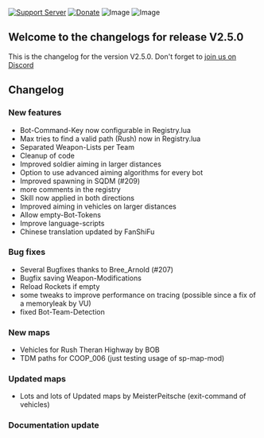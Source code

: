 [![Support Server](https://img.shields.io/discord/862736286774198322.svg?label=Discord&logo=Discord&colorB=7289da&style=for-the-badge)](https://discord.gg/K44VsQsKnx)
[![Donate](https://img.shields.io/badge/Donate-PayPal-green.svg?style=for-the-badge)](https://www.paypal.me/joe91de)
![Image](https://img.shields.io/github/downloads/Joe91/fun-bots/total?style=for-the-badge)
![Image](https://img.shields.io/github/stars/Joe91/fun-bots?style=for-the-badge)

## Welcome to the changelogs for release **V2.5.0**
This is the changelog for the version V2.5.0. Don't forget to [join us on Discord](https://discord.funbots.dev)

## Changelog

### New features
* Bot-Command-Key now configurable in Registry.lua
* Max tries to find a valid path (Rush) now in Registry.lua
* Separated Weapon-Lists per Team
* Cleanup of code
* Improved soldier aiming in larger distances
* Option to use advanced aiming algorithms for every bot
* Improved spawning in SQDM (#209)
* more comments in the registry
* Skill now applied in both directions
* Improved aiming in vehicles on larger distances
* Allow empty-Bot-Tokens
* Improve language-scripts
* Chinese translation updated by FanShiFu

### Bug fixes
* Several Bugfixes thanks to Bree_Arnold (#207)
* Bugfix saving Weapon-Modifications
* Reload Rockets if empty
* some tweaks to improve performance on tracing (possible since a fix of a memoryleak by VU)
* fixed Bot-Team-Detection

### New maps
* Vehicles for Rush Theran Highway by BOB
* TDM paths for COOP_006 (just testing usage of sp-map-mod)

### Updated maps
* Lots and lots of Updated maps by MeisterPeitsche (exit-command of vehicles)

### Documentation update
